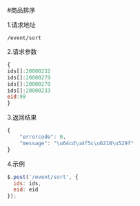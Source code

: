 #商品排序

1.请求地址
```
/event/sort
```
2.请求参数
```js
{
ids[]:20000232
ids[]:20000279
ids[]:20000278
ids[]:20000233
eid:99
}
```
3.返回结果
```js
{
	"errorcode": 0,
	"message": "\u64cd\u4f5c\u6210\u529f"
}
```

4.示例
```js
$.post('/event/sort', {
  ids: ids,
  eid: eid
});
```
